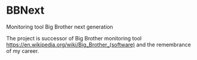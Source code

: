 # BBNext
Monitoring tool Big Brother next generation

The project is successor of Big Brother monitoring tool https://en.wikipedia.org/wiki/Big_Brother_(software) and the remembrance  of my career.
